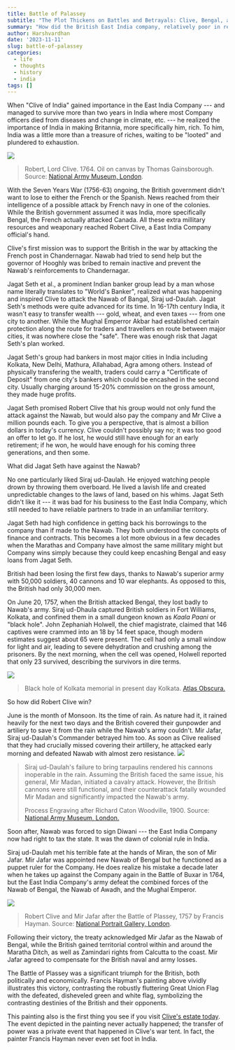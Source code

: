 ```yaml
---
title: Battle of Palassey
subtitle: "The Plot Thickens on Battles and Betrayals: Clive, Bengal, and the Birth of an Empire"
summary: "How did the British East India company, relatively poor in resources, managed to topple the richest kingdom in the world? Was the company that good, or was it pure luck?"
author: Harshvardhan
date: '2023-11-11'
slug: battle-of-palassey
categories:
  - life
  - thoughts
  - history
  - india
tags: []
---
```


When "Clive of India" gained importance in the East India Company --- and managed to survive more than two years in India where most Company officers died from diseases and change in climate, etc. --- he realized the importance of India in making Britannia, more specifically him, rich.
To him, India was a little more than a treasure of riches, waiting to be "looted" and plundered to exhaustion.

![](images/clive.jpg)

> Robert, Lord Clive.
> 1764.
> Oil on canvas by Thomas Gainsborough.
> Source: [National Army Museum, London](https://collection.nam.ac.uk/detail.php?acc=1963-05-12-1).

With the Seven Years War (1756-63) ongoing, the British government didn't want to lose to either the French or the Spanish.
News reached from their intelligence of a possible attack by French navy in one of the colonies.
While the British government assumed it was India, more specifically Bengal, the French actually attacked Canada.
All these extra millitary resources and weaponary reached Robert Clive, a East India Company official's hand.

Clive's first mission was to support the British in the war by attacking the French post in Chandernagar.
Nawab had tried to send help but the governor of Hooghly was bribed to remain inactive and prevent the Nawab's reinforcements to Chandernagar.

Jagat Seth et al., a prominent Indian banker group lead by a man whose name literally translates to "World's Banker", realized what was happening and inspired Clive to attack the Nawab of Bangal, Siraj ud-Daulah.
Jagat Seth's methods were quite advanced for its time.
In 16-17th century India, it wasn't easy to transfer wealth --- gold, wheat, and even taxes --- from one city to another.
While the Mughal Emperror Akbar had established certain protection along the route for traders and travellers en route between major cities, it was nowhere close the "safe".
There was enough risk that Jagat Seth's plan worked.

Jagat Seth's group had bankers in most major cities in India including Kolkata, New Delhi, Mathura, Allahabad, Agra among others.
Instead of physically transfering the wealth, traders could carry a "Certificate of Deposit" from one city's bankers which could be encashed in the second city.
Usually charging around 15-20% commission on the gross amount, they made huge profits.

Jagat Seth promised Robert Clive that his group would not only fund the attack against the Nawab, but would also pay the company and Mr Clive a million pounds each.
To give you a perspective, that is almost a billion dollars in today's currency.
Clive couldn't possibly say no; it was too good an offer to let go.
If he lost, he would still have enough for an early retirement; if he won, he would have enough for his coming three generations, and then some.

What did Jagat Seth have against the Nawab?

No one particularly liked Siraj ud-Daulah.
He enjoyed watching people drown by throwing them overboard.
He lived a lavish life and created unpredictable changes to the laws of land, based on his whims.
Jagat Seth didn't like it --- it was bad for his business to the East India Company, which still needed to have reliable partners to trade in an unfamiliar territory.

Jagat Seth had high confidence in getting back his borrowings to the company than if made to the Nawab.
They both understood the concepts of finance and contracts.
This becomes a lot more obvious in a few decades when the Marathas and Company have almost the same millitary might but Company wins simply because they could keep encashing Bengal and easy loans from Jagat Seth.

British had been losing the first few days, thanks to Nawab's superior army with 50,000 soldiers, 40 cannons and 10 war elephants.
As opposed to this, the British had only 30,000 men.

On June 20, 1757, when the British attacked Bengal, they lost badly to Nawab's army.
Siraj ud-Dhaula captured British soldiers in Fort Williams, Kolkata, and confined them in a small dungeon known as *Kaala Paani* or "black hole".
John Zephaniah Holwell, the chief magistrate, claimed that 146 captives were crammed into an 18 by 14 feet space, though modern estimates suggest about 65 were present.
The cell had only a small window for light and air, leading to severe dehydration and crushing among the prisoners.
By the next morning, when the cell was opened, Holwell reported that only 23 survived, describing the survivors in dire terms.

![](images/blackhole-memorial-01.png)

> Black hole of Kolkata memorial in present day Kolkata.
> [Atlas Obscura.](https://www.atlasobscura.com/places/the-black-hole-of-calcutta)

So how did Robert Clive win?

June is the month of Monsoon.
Its the time of rain.
As nature had it, it rained heavily for the next two days and the British covered their gunpowder and artiliery to save it from the rain while the Nawab's army couldn't.
Mir Jafar, Siraj ud-Daulah's Commander betrayed him too.
As soon as Clive realised that they had crucially missed covering their artillery, he attacked early morning and defeated Nawab with almost zero resistance.
![](images/tarpaulin.png)

> Siraj ud-Daulah's failure to bring tarpaulins rendered his cannons inoperable in the rain.
> Assuming the British faced the same issue, his general, Mir Madan, initiated a cavalry attack.
> However, the British cannons were still functional, and their counterattack fatally wounded Mir Madan and significantly impacted the Nawab's army.
>
> Process Engraving after Richard Caton Woodville, 1900.
> Source: [National Army Museum, London.](https://collection.nam.ac.uk/detail.php?acc=1961-10-51-1)

Soon after, Nawab was forced to sign Diwani --- the East India Company now had right to tax the state.
It was the dawn of colonial rule in India.

Siraj ud-Daulah met his terrible fate at the hands of Miran, the son of Mir Jafar.
Mir Jafar was appointed new Nawab of Bengal but he functioned as a puppet ruler for the Company.
He does realize his mistake a decade later when he takes up against the Company again in the Battle of Buxar in 1764, but the East India Company's army defeat the combined forces of the Nawab of Bengal, the Nawab of Awadh, and the Mughal Emperor.

![](images/clive-and-nawab.jpg)

> Robert Clive and Mir Jafar after the Battle of Plassey, 1757 by Francis Hayman.
> Source: [National Portrait Gallery, London](https://www.npg.org.uk/collections/search/portrait/mw01347/Robert-Clive-and-Mir-Jafar-after-the-Battle-of-Plassey-1757).

Following their victory, the treaty acknowledged Mir Jafar as the Nawab of Bengal, while the British gained territorial control within and around the Maratha Ditch, as well as Zamindari rights from Calcutta to the coast.
Mir Jafar agreed to compensate for the British naval and army losses.

The Battle of Plassey was a significant triumph for the British, both politically and economically.
Francis Hayman's painting above vividly illustrates this victory, contrasting the robustly fluttering Great Union Flag with the defeated, disheveled green and white flag, symbolizing the contrasting destinies of the British and their opponents.

This painting also is the first thing you see if you visit [Clive's estate today](https://www.nationaltrust.org.uk/visit/wales/powis-castle-and-garden/the-clive-museum-collection-at-powis-castle).
The event depicted in the painting never actually happened; the transfer of power was a private event that happened in Clive's war tent.
In fact, the painter Francis Hayman never even set foot in India.
